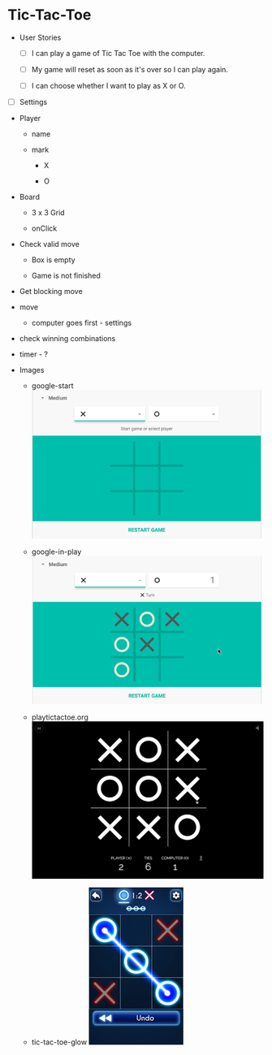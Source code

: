 # Tic-Tac-Toe


- User Stories

	- [ ] I can play a game of Tic Tac Toe with the computer.

	- [ ] My game will reset as soon as it's over so I can play again.

	- [ ] I can choose whether I want to play as X or O.

- [ ] Settings

- Player

	- name

	- mark

		- X

		- O

- Board

	- 3 x 3 Grid

	- onClick

- Check valid move

	- Box is empty

	- Game is not finished

- Get blocking move

- move

	- computer goes first - settings

- check winning combinations

- timer - ?

- Images

	- google-start
![](assets/99C9BB62-20B6-4B9C-9563-B32164F8E374.png)

	- google-in-play
![](assets/7959023E-47DD-485D-A1BB-1B53DEEEA0B6.png)

	- playtictactoe.org
![](assets/7E7957E2-A99F-4BF5-93BF-5CB5CDD10E3E.png)

	- tic-tac-toe-glow
![](assets/09E8D9F9-813C-4739-83DD-934A4461D021.png)

